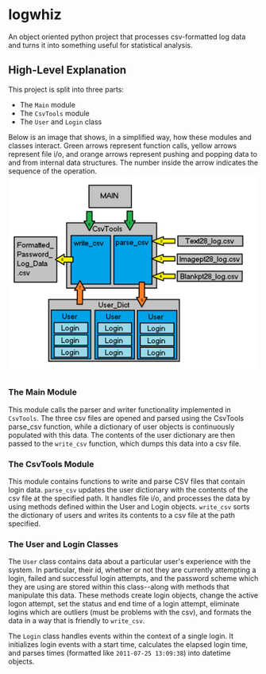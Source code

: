 # logwhiz
An object oriented python project that processes csv-formatted log data and turns it into something useful for statistical analysis.

## High-Level Explanation
This project is split into three parts:
* The `Main` module
* The `CsvTools` module
* The `User` and `Login` class

Below is an image that shows, in a simplified way, how these modules and classes interact. Green arrows represent function calls, yellow arrows represent file i/o, and orange arrows represent pushing and popping data to and from internal data structures. The number inside the arrow indicates the sequence of the operation.
![The image should be here. If not, imagine something awe-inspiring.](imgs/highlevel_numbers.png?raw=true "Wow, look at that mspaint masterpiece!")

###	The Main Module
This module calls the parser and writer functionality implemented in `CsvTools`. The three csv files are opened and parsed using the CsvTools parse_csv function, while a dictionary of user objects is continuously populated with this data. The contents of the user dictionary are then passed to the `write_csv` function, which dumps this data into a csv file.

###	The CsvTools Module
This module contains functions to write and parse CSV files that contain login data. `parse_csv` updates the user dictionary with the contents of the csv file at the specified path. It handles file i/o, and processes the data by using methods defined within the User and Login objects. `write_csv` sorts the dictionary of users and writes its contents to a csv file at the path specified.

###	The User and Login Classes
The `User` class contains data about a particular user's experience with the system. In particular, their id, whether or not they are currently attempting a login, failed and successful login attempts, and the password scheme which they are using are stored within this class--along with methods that manipulate this data. These methods create login objects, change the active logon attempt, set the status and end time of a login attempt, eliminate logins which are outliers (must be problems with the csv), and formats the data in a way that is friendly to `write_csv`.
	
The `Login` class handles events within the context of a single login. It initializes login events with a start time, calculates the elapsed login time, and parses times (formatted like `2011-07-25 13:09:38`) into datetime objects.
